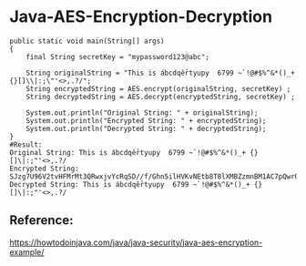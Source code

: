 # Java-AES-Encryption-Decryption
    public static void main(String[] args) 
    {
        final String secretKey = "mypassword123@abc";
         
        String originalString = "This is ábcdqểrtyupy  6799 ~`!@#$%^&*()_+ {}[]\\|:;\"'<>,.?/";
        String encryptedString = AES.encrypt(originalString, secretKey) ;
        String decryptedString = AES.decrypt(encryptedString, secretKey) ;
         
        System.out.println("Original String: " + originalString);
        System.out.println("Encrypted String: " + encryptedString);
        System.out.println("Decrypted String: " + decryptedString);
    }
    #Result:
    Original String: This is ábcdqểrtyupy  6799 ~`!@#$%^&*()_+ {}[]\|:;"'<>,.?/
    Encrypted String: SJzg7U96V2tvHFMrMt3QRwxjvYcRqSD//f/Ghn5ilHVKvNEtb8T8lXMBZzmnBM1AC7pQwrQCUypYi3YMg+b5WQ==
    Decrypted String: This is ábcdqểrtyupy  6799 ~`!@#$%^&*()_+ {}[]\|:;"'<>,.?/
    
## Reference:
https://howtodoinjava.com/java/java-security/java-aes-encryption-example/
